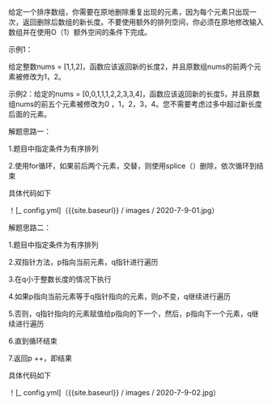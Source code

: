 给定一个排序数组，你需要在原地删除重复出现的元素，因为每个元素只出现一次，返回删除后数组的新长度。不要使用额外的排列空间，你必须在原地修改输入数组并在使用O（1）额外空间的条件下完成。

示例1：

给定整数nums = [1,1,2]，函数应该返回新的长度2，并且原数组nums的前两个元素被修改为1，2。

示例2：给定的nums = [0,0,1,1,1,2,2,3,3,4]，函数应该返回新的长度5，并且原数组nums的前五个元素被修改为0 ，1，2，3，4。您不需要考虑过多中超过新长度后面的元素。

解题思路一：

1.题目中指定条件为有序排列

2.使用for循环，如果前后两个元素，交替，则使用splice（）删除，依次循环到结束

具体代码如下

！[_ config.yml]（{{site.baseurl}} / images / 2020-7-9-01.jpg）

解题思路二：

1.题目中指定条件为有序排列

2.双指针方法，p指向当前元素，q指针进行遍历

3.在q小于整数长度的情况下执行

4.如果p指向当前元素等于q指针指向的元素，则p不变，q继续进行遍历

5.否则，q指针指向的元素赋值给p指向的下一个，然后，p指向下一个元素，q继续进行遍历

6.直到循环结束

7.返回p ++，即结果

具体代码如下

！[_ config.yml]（{{site.baseurl}} / images / 2020-7-9-02.jpg）
